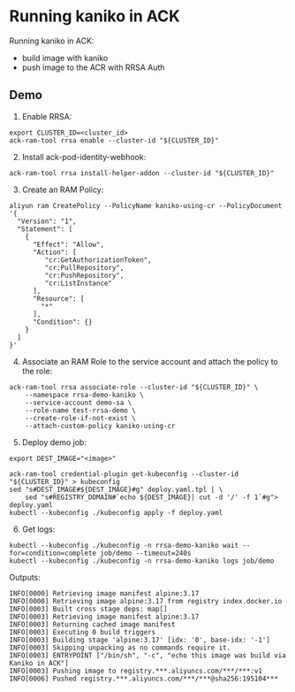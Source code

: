 # Running kaniko in ACK

Running kaniko in ACK:

* build image with kaniko
* push image to the ACR with RRSA Auth

## Demo

1. Enable RRSA:

```
export CLUSTER_ID=<cluster_id>
ack-ram-tool rrsa enable --cluster-id "${CLUSTER_ID}"
```

2. Install ack-pod-identity-webhook:

```
ack-ram-tool rrsa install-helper-addon --cluster-id "${CLUSTER_ID}"
```

3. Create an RAM Policy:

```
aliyun ram CreatePolicy --PolicyName kaniko-using-cr --PolicyDocument '{
  "Version": "1",
  "Statement": [
    {
      "Effect": "Allow",
      "Action": [
         "cr:GetAuthorizationToken",
         "cr:PullRepository",
         "cr:PushRepository",
         "cr:ListInstance"
      ],
      "Resource": [
        "*"
      ],
      "Condition": {}
    }
  ]
}'
```

4. Associate an RAM Role to the service account and attach the policy to the role:

```
ack-ram-tool rrsa associate-role --cluster-id "${CLUSTER_ID}" \
    --namespace rrsa-demo-kaniko \
    --service-account demo-sa \
    --role-name test-rrsa-demo \
    --create-role-if-not-exist \
    --attach-custom-policy kaniko-using-cr
```

5. Deploy demo job:

```
export DEST_IMAGE="<image>"

ack-ram-tool credential-plugin get-kubeconfig --cluster-id "${CLUSTER_ID}" > kubeconfig
sed "s#DEST_IMAGE#${DEST_IMAGE}#g" deploy.yaml.tpl | \
    sed "s#REGISTRY_DOMAIN#`echo ${DEST_IMAGE}| cut -d '/' -f 1`#g"> deploy.yaml
kubectl --kubeconfig ./kubeconfig apply -f deploy.yaml
```

6. Get logs:

```
kubectl --kubeconfig ./kubeconfig -n rrsa-demo-kaniko wait --for=condition=complete job/demo --timeout=240s
kubectl --kubeconfig ./kubeconfig -n rrsa-demo-kaniko logs job/demo
```

Outputs:

```
INFO[0000] Retrieving image manifest alpine:3.17        
INFO[0000] Retrieving image alpine:3.17 from registry index.docker.io 
INFO[0003] Built cross stage deps: map[]                
INFO[0003] Retrieving image manifest alpine:3.17        
INFO[0003] Returning cached image manifest              
INFO[0003] Executing 0 build triggers                   
INFO[0003] Building stage 'alpine:3.17' [idx: '0', base-idx: '-1'] 
INFO[0003] Skipping unpacking as no commands require it. 
INFO[0003] ENTRYPOINT ["/bin/sh", "-c", "echo this image was build via Kaniko in ACK"] 
INFO[0003] Pushing image to registry.***.aliyuncs.com/***/***:v1 
INFO[0006] Pushed registry.***.aliyuncs.com/***/***@sha256:195104*** 
```
